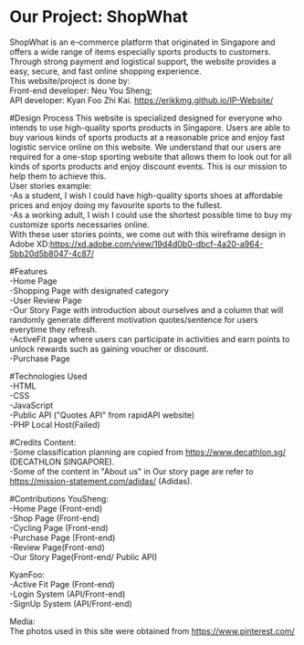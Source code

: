 # Our Project: ShopWhat

ShopWhat is an e-commerce platform that originated in Singapore and offers a wide range of items especially sports products to customers. Through strong payment and logistical support, the website provides a easy, secure, and fast online shopping experience.<br>
This website/project is done by:<br>
Front-end developer: Neu You Sheng;<br>
API developer: Kyan Foo Zhi Kai.
https://erikkmg.github.io/IP-Website/


#Design Process
This website is specialized designed for everyone who intends to use high-quality sports products in Singapore. Users are able to buy various kinds of sports products at a 
reasonable price and enjoy fast logistic service online on this website. We understand that our users are required for a one-stop sporting website that allows them to look 
out for all kinds of sports products and enjoy discount events. This is our mission to help them to achieve this.<br>
User stories example:<br>
-As a student, I wish I could have high-quality sports shoes at affordable prices and enjoy doing my favourite sports to the fullest.<br>
-As a working adult, I wish I could use the shortest possible time to buy my customize sports necessaries online. <br>
With these user stories points, we come out with this wireframe design in Adobe XD:https://xd.adobe.com/view/19d4d0b0-dbcf-4a20-a964-5bb20d5b8047-4c87/  <br>

#Features <br>
-Home Page <br>
-Shopping Page with designated category <br>
-User Review Page <br>
-Our Story Page with introduction about ourselves and a column that will randomly generate different motivation quotes/sentence for users everytime they refresh.  <br>
-ActiveFit page where users can participate in activities and earn points to unlock rewards such as gaining voucher or discount.<br>
-Purchase Page<br>

#Technologies Used <br>
-HTML<br>
-CSS<br>
-JavaScript<br>
-Public API ("Quotes API" from rapidAPI website)<br>
-PHP Local Host(Failed)

#Credits
Content: <br>
-Some classification planning are copied from https://www.decathlon.sg/ (DECATHLON SINGAPORE). <br>
-Some of the content in "About us" in Our story page are refer to https://mission-statement.com/adidas/ (Adidas).<br>

#Contributions
YouSheng:<br>
-Home Page (Front-end)<br>
-Shop Page (Front-end)<br>
-Cycling Page (Front-end)<br>
-Purchase Page (Front-end)<br>
-Review Page(Front-end)<br>
-Our Story Page(Front-end/ Public API)<br>

KyanFoo:<br>
-Active Fit Page (Front-end)<br>
-Login System (API/Front-end) <br>
-SignUp System (API/Front-end) <br>




Media: <br>
The photos used in this site were obtained from https://www.pinterest.com/
